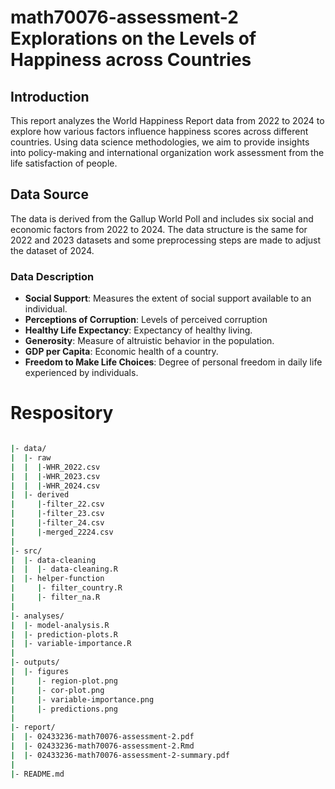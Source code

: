 # math70076-assessment-2 Explorations on the Levels of Happiness across Countries
## Introduction
This report analyzes the World Happiness Report data from 2022 to 2024 to explore how various factors influence happiness scores across different countries. Using data science methodologies, we aim to provide insights into policy-making and international organization work assessment from the life satisfaction of people.

## Data Source
The data is derived from the Gallup World Poll and includes six social and economic factors from 2022 to 2024. The data structure is the same for 2022 and 2023 datasets and some preprocessing steps are made to adjust the dataset of 2024.

### Data Description
- **Social Support**: Measures the extent of social support available to an individual.
- **Perceptions of Corruption**: Levels of perceived corruption
- **Healthy Life Expectancy**: Expectancy of healthy living.
- **Generosity**: Measure of altruistic behavior in the population.
- **GDP per Capita**: Economic health of a country.
- **Freedom to Make Life Choices**: Degree of personal freedom in daily life experienced by individuals.

# Respository
```bash

|- data/
|  |- raw
|  |  |-WHR_2022.csv
|  |  |-WHR_2023.csv
|  |  |-WHR_2024.csv
|  |- derived
|     |-filter_22.csv
|     |-filter_23.csv
|     |-filter_24.csv
|     |-merged_2224.csv
|
|- src/
|  |- data-cleaning
|  |  |- data-cleaning.R
|  |- helper-function
|     |- filter_country.R
|     |- filter_na.R
| 
|- analyses/
|  |- model-analysis.R
|  |- prediction-plots.R
|  |- variable-importance.R
|
|- outputs/
|  |- figures
|     |- region-plot.png
|     |- cor-plot.png
|     |- variable-importance.png
|     |- predictions.png
|
|- report/
|  |- 02433236-math70076-assessment-2.pdf
|  |- 02433236-math70076-assessment-2.Rmd
|  |- 02433236-math70076-assessment-2-summary.pdf
|
|- README.md
```
